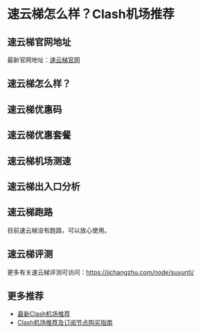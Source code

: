 # 速云梯怎么样？Clash机场推荐

## 速云梯官网地址
最新官网地址：[速云梯官网](https://cf.affxc.com/suyunti/)

## 速云梯怎么样？


## 速云梯优惠码


## 速云梯优惠套餐


## 速云梯机场测速


## 速云梯出入口分析


## 速云梯跑路
目前速云梯没有跑路，可以放心使用。

## 速云梯评测
更多有关速云梯评测可访问：https://jichangzhu.com/node/suyunti/

## 更多推荐
 - [最新Clash机场推荐](https://github.com/clashfan/jichangtuijian)
 - [Clash机场推荐及订阅节点购买指南](https://clashfan.com/?utm_source=github&utm_medium=clashfan-details)
